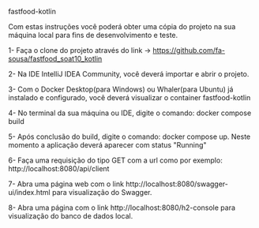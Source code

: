 fastfood-kotlin

Com estas instruções você poderá obter uma cópia do projeto na sua máquina local para fins de desenvolvimento e teste.

1- Faça o clone do projeto através do link -> https://github.com/fa-sousa/fastfood_soat10_kotlin

2- Na IDE IntelliJ IDEA Community, você deverá importar e abrir o projeto.

3- Com o Docker Desktop(para Windows) ou Whaler(para Ubuntu) já instalado e configurado, você deverá visualizar o container fastfood-kotlin

4- No terminal da sua máquina ou IDE, digite o comando: docker compose build

5- Após conclusão do build, digite o comando: docker compose up. Neste momento a aplicação deverá aparecer com status "Running"

6- Faça uma requisição do tipo GET com a url como por exemplo: http://localhost:8080/api/client

7- Abra uma página web com o link http://localhost:8080/swagger-ui/index.html para visualização do Swagger.

8- Abra uma página com o link http://localhost:8080/h2-console para visualização do banco de dados local.
